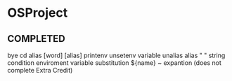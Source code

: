 # OSProject

## COMPLETED
bye
cd
alias [word] [alias]
printenv
unsetenv variable
unalias alias
" " string condition
enviroment variable substitution ${name}
~ expantion (does not complete Extra Credit)